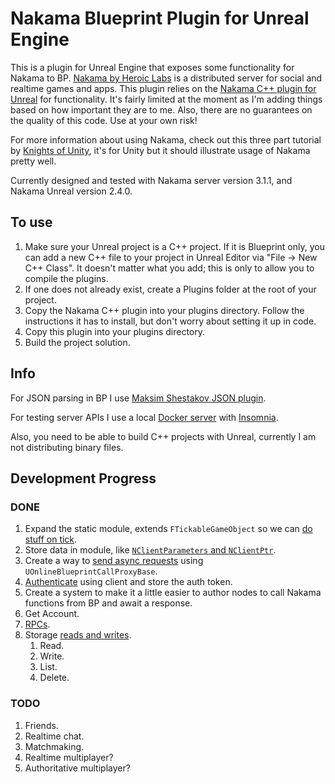 # Nakama Blueprint Plugin for Unreal Engine

This is a plugin for Unreal Engine that exposes some functionality for Nakama to
BP. [Nakama by Heroic Labs][nakama] is a distributed server for social and
realtime games and apps. This plugin relies on the [Nakama C++ plugin for
Unreal][nakama-unreal] for functionality. It's fairly limited at the moment as
I'm adding things based on how important they are to me. Also, there are no
guarantees on the quality of this code. Use at your own risk!

For more information about using Nakama, check out this three part tutorial by
[Knights of Unity][kou-nakama-tutorial], it's for Unity but it should illustrate
usage of Nakama pretty well.

Currently designed and tested with Nakama server version 3.1.1, and Nakama
Unreal version 2.4.0.

## To use

1. Make sure your Unreal project is a C++ project. If it is Blueprint only, you
   can add a new C++ file to your project in Unreal Editor via "File -> New C++
   Class". It doesn't matter what you add; this is only to allow you to compile
   the plugins.
1. If one does not already exist, create a Plugins folder at the root of your
   project.
1. Copy the Nakama C++ plugin into your plugins directory. Follow the
   instructions it has to install, but don't worry about setting it up in code.
1. Copy this plugin into your plugins directory.
1. Build the project solution.

## Info

For JSON parsing in BP I use [Maksim Shestakov JSON plugin][json].

For testing server APIs I use a local [Docker server][nakama-docker] with [Insomnia].

Also, you need to be able to build C++ projects with Unreal, currently I am not distributing binary files.

## Development Progress

### DONE

1. Expand the static module, extends `FTickableGameObject` so we can [do stuff
   on tick][tick].
1. Store data in module, like [`NClientParameters` and `NClientPtr`][connect].
1. Create a way to [send async requests][requests] using
   `UOnlineBlueprintCallProxyBase`.
1. [Authenticate] using client and store the auth token.
1. Create a system to make it a little easier to author nodes to call Nakama
   functions from BP and await a response.
1. Get Account.
1. [RPCs].
1. Storage [reads and writes][read-write].
    1. Read.
    1. Write.
    1. List.
    1. Delete.

### TODO

1. Friends.
1. Realtime chat.
1. Matchmaking.
1. Realtime multiplayer?
1. Authoritative multiplayer?

[nakama]: https://github.com/heroiclabs/nakama
[nakama-unreal]: https://github.com/heroiclabs/nakama-unreal
[kou-nakama-tutorial]: https://blog.theknightsofunity.com/nakama-tutorial-1/
[json]: https://www.unrealengine.com/marketplace/en-US/product/json-blueprint
[nakama-docker]: https://heroiclabs.com/docs/install-docker-quickstart/
[insomnia]: https://insomnia.rest/
[tick]: https://heroiclabs.com/docs/unreal-client-guide/#tick
[connect]: https://heroiclabs.com/docs/unreal-client-guide/#usage
[requests]: https://heroiclabs.com/docs/unreal-client-guide/#send-requests
[authenticate]: https://heroiclabs.com/docs/unreal-client-guide/#authenticate
[rpcs]: https://heroiclabs.com/docs/runtime-code-basics/
[read-write]: https://heroiclabs.com/docs/storage-collections/
